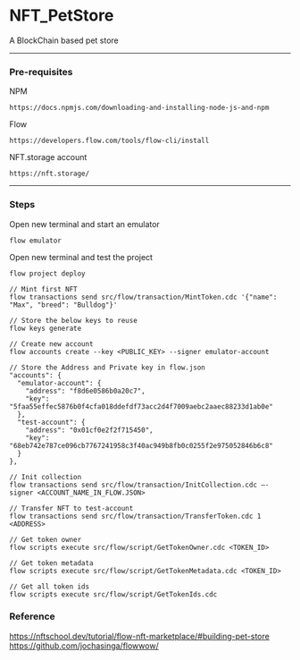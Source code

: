 # NFT_PetStore
A BlockChain based pet store

------
### Pre-requisites

NPM
```
https://docs.npmjs.com/downloading-and-installing-node-js-and-npm
```

Flow
```
https://developers.flow.com/tools/flow-cli/install
```

NFT.storage account
```
https://nft.storage/
```
------
### Steps 

Open new terminal and start an emulator
```
flow emulator
```
Open new terminal and test the project
```
flow project deploy

// Mint first NFT
flow transactions send src/flow/transaction/MintToken.cdc '{"name": "Max", "breed": "Bulldog"}'

// Store the below keys to reuse
flow keys generate

// Create new account
flow accounts create --key <PUBLIC_KEY> --signer emulator-account

// Store the Address and Private key in flow.json
"accounts": {
  "emulator-account": {
    "address": "f8d6e0586b0a20c7",
    "key": "5faa55effec5876b0f4cfa018ddefdf73acc2d4f7009aebc2aaec88233d1ab0e"
  },
  "test-account": {
    "address": "0x01cf0e2f2f715450",
    "key": "68eb742e787ce096cb7767241958c3f40ac949b8fb0c0255f2e975052846b6c8"
  }
},

// Init collection
flow transactions send src/flow/transaction/InitCollection.cdc —-signer <ACCOUNT_NAME_IN_FLOW.JSON>

// Transfer NFT to test-account
flow transactions send src/flow/transaction/TransferToken.cdc 1 <ADDRESS>

// Get token owner
flow scripts execute src/flow/script/GetTokenOwner.cdc <TOKEN_ID>

// Get token metadata
flow scripts execute src/flow/script/GetTokenMetadata.cdc <TOKEN_ID>

// Get all token ids
flow scripts execute src/flow/script/GetTokenIds.cdc
```

### Reference 
https://nftschool.dev/tutorial/flow-nft-marketplace/#building-pet-store <br/>
https://github.com/jochasinga/flowwow/
